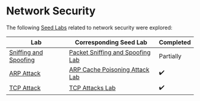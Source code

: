 # Network Security

The following [Seed Labs](https://github.com/seed-labs/seed-labs) related to network security were explored:

| Lab                                                                                                                   | Corresponding Seed Lab              | Completed          |
| ----------------------------------------------------------------------------------------------------------------------| ----------------------------------- | ------------------ |
| [Sniffing and Spoofing](Sniffing_Spoofing/)   | [Packet Sniffing and Spoofing Lab](https://seedsecuritylabs.org/Labs_20.04/Networking/Sniffing_Spoofing/)  |  Partially         | 
| [ARP Attack](ARP_Attack/)                     | [ARP Cache Poisoning Attack Lab](https://seedsecuritylabs.org/Labs_20.04/Networking/ARP_Attack/)            | :heavy_check_mark: |
| [TCP Attack](TCP_Attack/)                     | [TCP Attacks Lab](https://seedsecuritylabs.org/Labs_20.04/Networking/TCP_Attacks/)                         | :heavy_check_mark: |
